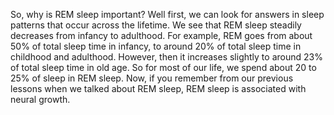 So, why is REM sleep important? Well first, we can look for answers in sleep
patterns that occur across the lifetime. We see that REM sleep steadily
decreases from infancy to adulthood. For example, REM goes from about 50% of
total sleep time in infancy, to around 20% of total sleep time in childhood and
adulthood. However, then it increases slightly to around 23% of total sleep
time in old age. So for most of our life, we spend about 20 to 25% of sleep in
REM sleep. Now, if you remember from our previous lessons when we talked about
REM sleep, REM sleep is associated with neural growth.
